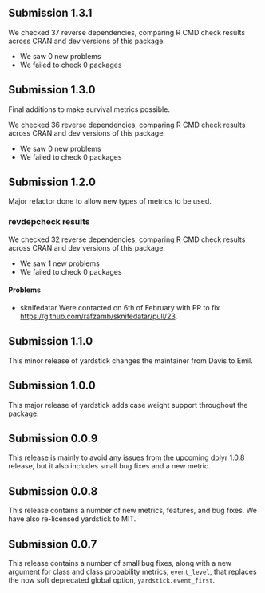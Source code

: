 ## Submission 1.3.1

We checked 37 reverse dependencies, comparing R CMD check results across CRAN and dev versions of this package.

 * We saw 0 new problems
 * We failed to check 0 packages


## Submission 1.3.0

Final additions to make survival metrics possible.

We checked 36 reverse dependencies, comparing R CMD check results across CRAN and dev versions of this package.

 * We saw 0 new problems
 * We failed to check 0 packages

## Submission 1.2.0

Major refactor done to allow new types of metrics to be used.

### revdepcheck results

We checked 32 reverse dependencies, comparing R CMD check results across CRAN and dev versions of this package.

 * We saw 1 new problems
 * We failed to check 0 packages

#### Problems

* sknifedatar
  Were contacted on 6th of February with PR to fix https://github.com/rafzamb/sknifedatar/pull/23.

## Submission 1.1.0

This minor release of yardstick changes the maintainer from Davis to Emil.

## Submission 1.0.0

This major release of yardstick adds case weight support throughout the package.

## Submission 0.0.9

This release is mainly to avoid any issues from the upcoming dplyr 1.0.8
release, but it also includes small bug fixes and a new metric.

## Submission 0.0.8

This release contains a number of new metrics, features, and bug fixes. We
have also re-licensed yardstick to MIT.

## Submission 0.0.7

This release contains a number of small bug fixes, along with a new argument
for class and class probability metrics, `event_level`, that replaces the
now soft deprecated global option, `yardstick.event_first`.
